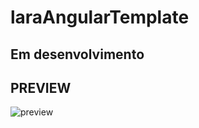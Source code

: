 # laraAngularTemplate
## Em desenvolvimento
## PREVIEW

![preview](https://github.com/joseEstudos/laraAngularTemplate/blob/bf96e84aa3feeaf42e701490173b027a52670529/preview/preview.png)